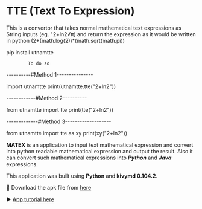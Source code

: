 # TTE (Text To Expression)

This is a convertor that takes normal mathematical text expressions as String inputs (eg. "2+ln2√π) and return the expression as it would be written in python (2+(math.log(2))*(math.sqrt(math.pi))


pip install utnamtte

            To do so

----------#Method 1---------------

import utnamtte
print(utnamtte.tte("2+ln2"))



------------#Method 2----------

from utnamtte import tte
print(tte("2+ln2"))



-------------#Method 3-------------------

from utnamtte import tte as xy
print(xy("2+ln2"))


**MATEX** is an application to input text mathematical expression and convert into python readable mathematical expression and output the result.
Also it can convert such mathematical expressions into **_Python_** and **_Java_** expressions.

This application was built using **Python** and **kivymd 0.104.2**.

🔗 Download the apk file from [here](https://drive.google.com/drive/folders/13NEsclz1rMhXaleFpfHcjPhmgV5ac7Gf)

▶️  [App tutorial here](https://youtu.be/_vezBiyNTOA)
